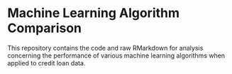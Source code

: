 # Machine Learning Algorithm Comparison
This repository contains the code and raw RMarkdown for analysis concerning the performance of various machine learning algorithms when applied to credit loan data.
